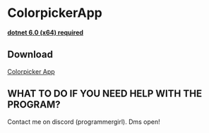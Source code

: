 # ColorpickerApp
**[dotnet 6.0 (x64) required](https://dotnet.microsoft.com/en-us/download/dotnet/6.0)**

## Download
[Colorpicker App]()

## WHAT TO DO IF YOU NEED HELP WITH THE PROGRAM?
Contact me on discord (programmergirl). Dms open!
